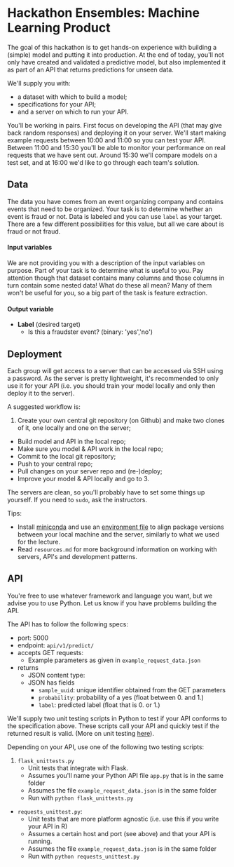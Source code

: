 # Hackathon Ensembles: Machine Learning Product

The goal of this hackathon is to get hands-on experience with building a (simple) model and putting it into production.
At the end of today, you'll not only have created and validated a predictive model, but also implemented it as part of an API that returns predictions for unseen data.

We'll supply you with:

* a dataset with which to build a model;
* specifications for your API;
* and a server on which to run your API.

You'll be working in pairs. 
First focus on developing the API (that may give back random responses) and deploying it on your server. 
We'll start making example requests between 10:00 and 11:00 so you can test your API. 
Between 11:00 and 15:30 you'll be able to monitor your performance on real requests that we have sent out. 
Around 15:30 we'll compare models on a test set, and at 16:00 we'd like to go through each team's solution.


## Data

The data you have comes from an event organizing company and contains events that need to be organized. Your task is to determine whether an event is fraud or not.
Data is labeled and you can use `label` as your target. There are a few different possibilities for this value, but all we care about is fraud or not fraud.


#### Input variables

We are not providing you with a description of the input variables on purpose. Part of your task is to determine what is useful to you. Pay attention though that dataset contains many columns and those columns in turn contain some nested data!
What do these all mean? Many of them won't be useful for you, so a big part of the task is feature extraction. 

#### Output variable 

+ **Label** (desired target)
    + Is this a fraudster event? (binary: 'yes','no')


## Deployment

Each group will get access to a server that can be accessed via SSH using a password.
As the server is pretty lightweight, it's recommended to only use it for your API (i.e. you should train your model locally and only then deploy it to the server).

A suggested workflow is:

1. Create your own central git repository (on Github) and make two clones of it, one locally and one on the server;
* Build model and API in the local repo;
* Make sure you model & API work in the local repo;
* Commit to the local git repository;
* Push to your central repo;
* Pull changes on your server repo and (re-)deploy;
* Improve your model & API locally and go to 3.

The servers are clean, so you'll probably have to set some things up yourself.
If you need to `sudo`, ask the instructors.

Tips:

* Install [miniconda](http://conda.pydata.org/miniconda.html) and use an [environment file](http://conda.pydata.org/docs/using/envs.html) to align package versions between your local machine and the server, similarly to what we used for the lecture.
* Read `resources.md` for more background information on working with servers, API's and development patterns.


## API

You're free to use whatever framework and language you want, but we advise you to use Python.
Let us know if you have problems building the API.

The API has to follow the following specs:

* port: 5000
* endpoint: `api/v1/predict/`
* accepts GET requests:
    * Example parameters as given in `example_request_data.json`
* returns
    * JSON content type:
    * JSON has fields
        * `sample_uuid`: unique identifier obtained from the GET parameters
        * `probability`: probability of a yes (float between 0. and 1.)
        * `label`: predicted label (float that is 0. or 1.)

We'll supply two unit testing scripts in Python to test if your API conforms to the specification above.
These scripts call your API and quickly test if the returned result is valid. (More on unit testing [here](https://jeffknupp.com/blog/2013/12/09/improve-your-python-understanding-unit-testing/)).

Depending on your API, use one of the following two testing scripts:

1. `flask_unittests.py`
    * Unit tests that integrate with Flask.
    * Assumes you'll name your Python API file `app.py` that is in the same folder
    * Assumes the file `example_request_data.json` is in the same folder
    * Run with `python flask_unittests.py`
* `requests_unittest.py`:
    * Unit tests that are more platform agnostic (i.e. use this if you write your API in R)
    * Assumes a certain host and port (see above) and that your API is running.
    * Assumes the file `example_request_data.json` is in the same folder
    * Run with `python requests_unittest.py`
